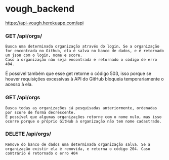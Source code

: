 # vough_backend

https://api-vough.herokuapp.com/api

### GET /api/orgs/<login>
	Busca uma determinada organização através do login. Se a organização for encontrada no Github, ela é salva no banco de dados, e é retornado um json com o login, nome e score.
	Caso a organização não seja encontrada é retornado o código de erro 404.
É possível também que esse get retorne o código 503, isso porque se houver requisições excessivas à API do GitHub bloqueia temporariamente o acesso à ela. 


### GET /api/orgs
	Busca todas as organizações já pesquisadas anteriormente, ordenadas por score de forma decrescente.
	É possível que algumas organizações retorne com o nome nulo, mas isso ocorre porque o próprio GitHub a organização não tem nome cadastrado.

### DELETE /api/orgs/<login>
	Remove do banco de dados uma determinada organização salva. Se a organização existir ela é removida, e retorna o código 204. Caso contrário é retornado o erro 404

